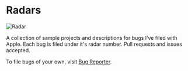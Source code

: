 Radars
======

![Radar](http://upload.wikimedia.org/wikipedia/commons/9/90/Radar_antenna.jpg)

A collection of sample projects and descriptions for bugs I’ve filed with Apple. Each bug is filed under it's radar number. Pull requests and issues accepted.

To file bugs of your own, visit [Bug Reporter](http://bugreport.apple.com).
